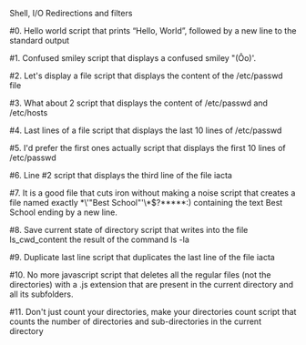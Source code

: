 Shell, I/O Redirections and filters

#0. Hello world
script that prints “Hello, World”, followed by a new line to the standard output

#1. Confused smiley
script that displays a confused smiley "(Ôo)'.

#2. Let's display a file
script that displays the content of the /etc/passwd file

#3. What about 2
script that displays the content of /etc/passwd and /etc/hosts

#4. Last lines of a file
script that displays the last 10 lines of /etc/passwd

#5. I'd prefer the first ones actually
script that displays the first 10 lines of /etc/passwd

#6. Line #2
script that displays the third line of the file iacta

#7. It is a good file that cuts iron without making a noise
script that creates a file named exactly \*\\'"Best School"\'\\*$\?\*\*\*\*\*:) containing the text Best School ending by a new line.

#8. Save current state of directory
script that writes into the file ls_cwd_content the result of the command ls -la

#9. Duplicate last line
script that duplicates the last line of the file iacta

#10. No more javascript
script that deletes all the regular files (not the directories) with a .js extension that are present in the current directory and all its subfolders.

#11. Don't just count your directories, make your directories count
script that counts the number of directories and sub-directories in the current directory
